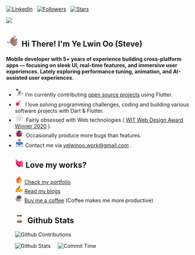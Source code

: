 [![LinkedIn](https://img.shields.io/badge/-LinkedIn-blue?style=for-the-badge&logo=Linkedin&logoColor=white&link=https://www.linkedin.com/in/ye-lwin-oo-ucsm/)](https://www.linkedin.com/in/ye-lwin-oo-ucsm/) &nbsp;
[![Followers](https://img.shields.io/github/followers/YeLwinOo-Steve?style=for-the-badge&logo=Github&label=Followers&labelColor=809F7F&&color=809F7F)](https://github.com/YeLwinOo-Steve) &nbsp;
[![Stars](https://img.shields.io/github/stars/YeLwinOo-Steve?style=for-the-badge&logo=Github&label=stars&labelColor=809F7F&color=809F7F)](https://github.com/YeLwinOo-Steve) &nbsp;<br/>

![](https://komarev.com/ghpvc/?username=YeLwinOo-Steve&style=for-the-badge&color=809F7F)<br/>

## <img src="assets/icons/Waving Hand Medium Skin Tone.png" width="32px"> &nbsp;<b>Hi There! I'm Ye Lwin Oo (Steve)</b>

<h4>Mobile developer with 5+ years of experience building cross-platform apps — focusing on sleek UI, real-time features, and immersive user experiences. Lately exploring performance tuning, animation, and AI-assisted user experiences.</h4>
<ul>
<li> <img src="assets/icons/Telescope.webp" width="24px">  I'm currently contributing <a href="https://en.wikipedia.org/wiki/Open_source">open source projects</a> using Flutter.</li>
<li> <img src="assets/icons/Comet.png" width="24px">  I love solving programming challenges, coding and building various software projects with Dart & Flutter.
</li>
<li><img src="assets/icons/Spider Web.webp" width="22px">&nbsp; Fairly obsessed with Web technologies ( <a href="https://witaward.com/result/2020">WIT Web Design Award Winner 2020</a> ).</li>
<li><img src="assets/icons/Lady Beetle.png" width="22px">&nbsp; Occasionally produce more bugs than features.</li>
<li> <img src="assets/icons/Inbox Tray.webp" width="24px"> Contact me via <a href="mailto: yelwinoo.work@gmail.com">yelwinoo.work@gmail.com</a> .</li>

## <img src="assets/icons/Heart with Arrow.png" width="24px">&nbsp;Love my works?

<img src="assets/icons/Fire.png" width="22px"/>&nbsp;[Check my portfolio](https://yl0.me)<br/>
<img src="assets/icons/Writing Hand.webp" width="22px"/>&nbsp;[Read my blogs](https://blog.yl0.me/)<br/>
<img src="assets/icons/Hot Beverage.png" width="22px"> [Buy me a coffee](https://buymeacoffee.com/yloo2) (Coffee makes me more productive)

## <img src="assets/icons/Hourglass Done.webp" width="24px"> &nbsp;Github Stats

![Github Contributions](http://github-profile-summary-cards.vercel.app/api/cards/profile-details?username=YeLwinOo-Steve&theme=vision_friendly_dark)

![Github Stats](http://github-profile-summary-cards.vercel.app/api/cards/stats?username=YeLwinOo-Steve&theme=vision_friendly_dark)&nbsp;&nbsp;
&nbsp;
![Commit Time](http://github-profile-summary-cards.vercel.app/api/cards/productive-time?username=YeLwinOo-Steve&theme=vision_friendly_dark&utcOffset=7)
